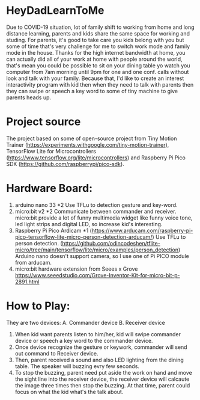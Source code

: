 # HeyDadLearnToMe

Due to COVID-19 situation, lot of family shift to working from home and long distance learning, parents and kids share the same space for working and studing.
For parents, it's good to take care you kids belong with you but some of time that's very challenge for me to switch work mode and family mode in the house.
Thanks for the high internet bandwidth at home, you can actually did all of your work at home with people around the world, that's mean you could be possible to sit on your dining table yo watch you computer from 7am morning until 9pm for one and one conf. calls without look and talk with your family.
Because that, I'd like to create an interest interactivity program with kid then when they need to talk with parents then they can swipe or speech a key word to some of tiny machine to give parents heads up.

# Project source
The project based on some of open-source project from Tiny Motion Trainer (https://experiments.withgoogle.com/tiny-motion-trainer), TensorFlow Lite for Microcontrollers (https://www.tensorflow.org/lite/microcontrollers) and Raspberry Pi Pico SDK (https://github.com/raspberrypi/pico-sdk).

# Hardware Board:
1. arduino nano 33 *2
   Use TFLu to detection gesture and key-word.
2. micro:bit v2 *2
   Communicate between commander and receiver. micro:bit provide a lot of funny multimedia widget like funny voice tone, led light strips and digital LED, so increase kid's interesting.
3. Raspberry Pi Pico Ardicam *1 (https://www.arducam.com/raspberry-pi-pico-tensorflow-lite-micro-person-detection-arducam/)
   Use TFLu to person detection. (https://github.com/odincodeshen/tflite-micro/tree/main/tensorflow/lite/micro/examples/person_detection)
   Arduino nano doesn't support camera, so I use one of Pi PICO module from arducam. 
4. micro:bit hardware extension from Seees x Grove
   https://www.seeedstudio.com/Grove-Inventor-Kit-for-micro-bit-p-2891.html

# How to Play:
They are two devices:
A. Commander device
B. Receiver device

1. When kid want parents listen to him/her, kid will swipe commander device or speech a key word to the commander device.
2. Once device recognize the gesture or keywork, commander will send out command to Receiver device.
3. Then, parent received a sound and also LED lighting from the dining table. The speaker will buzzing evry few seconds.
4. To stop the buzzing, parent need put aside the work on hand and move the sight line into the receiver device, the receiver device will calcaute the image three times then stop the buzzing. At that time, parent could focus on what the kid what's the talk about.

